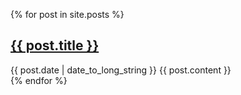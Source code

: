 {% for post in site.posts %}
 <article>
   <h2>
     <a href="{{ post.url }}">
       {{ post.title }}
     </a>
   </h2>
   <time datetime="{{ post.date | date: "%Y-%m-%d" }}">{{ post.date | date_to_long_string }}</time>
   {{ post.content }}
 </article>
{% endfor %}
